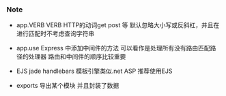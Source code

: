 ### Note

- app.VERB
VERB HTTP的动词get post 等
默认忽略大小写或反斜杠，并且在进行匹配时不考虑查询字符串 

- app.use 
Express 中添加中间件的方法 可以看作是处理所有没有路由匹配路径的处理器
路由和中间件的顺序比较重要

- EJS jade handlebars
模板引擎类似.net ASP 推荐使用EJS

- exports
导出某个模块 并且封装了数据
